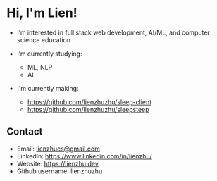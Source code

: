 # Hi, I'm Lien!
- I’m interested in full stack web development, AI/ML, and computer science education
- I’m currently studying:
    * ML, NLP
    * AI

- I'm currently making:
    * https://github.com/lienzhuzhu/sleep-client
    * https://github.com/lienzhuzhu/sleepsteep
 
## Contact
- Email: lienzhucs@gmail.com
- LinkedIn: https://www.linkedin.com/in/lienzhu/
- Website: https://lienzhu.dev
- Github username: lienzhuzhu



